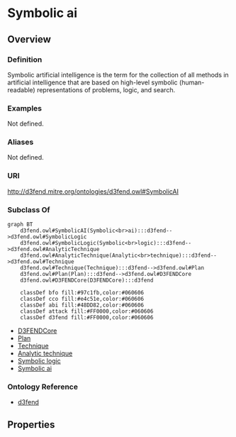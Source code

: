 # Symbolic ai

## Overview

### Definition
Symbolic artificial intelligence is the term for the collection of all methods in artificial intelligence that are based on high-level symbolic (human-readable) representations of problems, logic, and search.

### Examples
Not defined.

### Aliases
Not defined.

### URI
http://d3fend.mitre.org/ontologies/d3fend.owl#SymbolicAI

### Subclass Of
```mermaid
graph BT
    d3fend.owl#SymbolicAI(Symbolic<br>ai):::d3fend-->d3fend.owl#SymbolicLogic
    d3fend.owl#SymbolicLogic(Symbolic<br>logic):::d3fend-->d3fend.owl#AnalyticTechnique
    d3fend.owl#AnalyticTechnique(Analytic<br>technique):::d3fend-->d3fend.owl#Technique
    d3fend.owl#Technique(Technique):::d3fend-->d3fend.owl#Plan
    d3fend.owl#Plan(Plan):::d3fend-->d3fend.owl#D3FENDCore
    d3fend.owl#D3FENDCore(D3FENDCore):::d3fend
    
    classDef bfo fill:#97c1fb,color:#060606
    classDef cco fill:#e4c51e,color:#060606
    classDef abi fill:#48DD82,color:#060606
    classDef attack fill:#FF0000,color:#060606
    classDef d3fend fill:#FF0000,color:#060606
```

- [D3FENDCore](/docs/ontology/reference/model/D3FENDCore/D3FENDCore.md)
- [Plan](/docs/ontology/reference/model/D3FENDCore/Plan/Plan.md)
- [Technique](/docs/ontology/reference/model/D3FENDCore/Plan/Technique/Technique.md)
- [Analytic technique](/docs/ontology/reference/model/D3FENDCore/Plan/Technique/Analytic%20technique/Analytic%20technique.md)
- [Symbolic logic](/docs/ontology/reference/model/D3FENDCore/Plan/Technique/Analytic%20technique/Symbolic%20logic/Symbolic%20logic.md)
- [Symbolic ai](/docs/ontology/reference/model/D3FENDCore/Plan/Technique/Analytic%20technique/Symbolic%20logic/Symbolic%20ai/Symbolic%20ai.md)


### Ontology Reference
- [d3fend](http://d3fend.mitre.org/ontologies/d3fend.owl#)

## Properties
